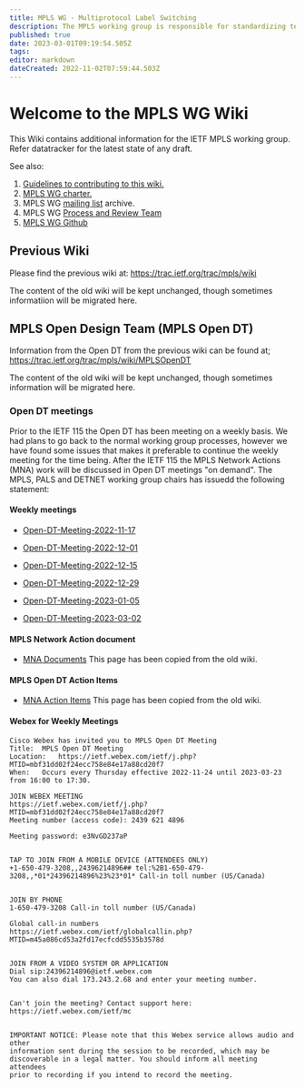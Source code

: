 ```yaml
---
title: MPLS WG - Multiprotocol Label Switching
description: The MPLS working group is responsible for standardizing technology for label switching and for the implementation of label-switched paths over packet based link-level technologies.
published: true
date: 2023-03-01T09:19:54.505Z
tags: 
editor: markdown
dateCreated: 2022-11-02T07:59:44.503Z
---
```


# Welcome to the MPLS WG Wiki
This Wiki contains additional information for the IETF MPLS working group. Refer datatracker for the latest state of any draft.

See also:
1. [Guidelines to contributing to this wiki.](https://wiki.ietf.org/en/home#contributing-to-this-wiki)
2. [MPLS WG charter.](https://datatracker.ietf.org/wg/mpls/charter)
3. MPLS WG [mailing list](https://mailarchive.ietf.org/arch/browse/mpls/) archive.
4. MPLS WG [Process and Review Team](https://trac.ietf.org/trac/rtg/wiki/MPLS-WorkingGroupReviewProcess)
5. [MPLS WG Github](https://github.com/ietf-wg-mpls)

## Previous Wiki
Please find the previous wiki at:
https://trac.ietf.org/trac/mpls/wiki

The content of the old wiki will be kept unchanged, though sometimes informatiion will be migrated here.

## MPLS Open Design Team (MPLS Open DT)
Information from the Open DT from the previous wiki can be found at;
https://trac.ietf.org/trac/mpls/wiki/MPLSOpenDT

The content of the old wiki will be kept unchanged, though sometimes information will be migrated here.

### Open DT meetings
Prior to the IETF 115 the  Open DT has been meeting on a weekly basis. We had plans to go back to the normal working group processes, however we have found some issues that makes it preferable to continue the weekly meeting for the time being. After the IETF 115 the MPLS Network Actions (MNA) work will be discussed in Open DT meetings "on demand". The MPLS, PALS and DETNET working group chairs has issuedd the following statement:

#### Weekly meetings
- [Open-DT-Meeting-2022-11-17](/group/mpls/2022-11-17)
       
- [Open-DT-Meeting-2022-12-01](/group/mpls/2022-12-01)

- [Open-DT-Meeting-2022-12-15](/group/mpls/2022-12-15)

- [Open-DT-Meeting-2022-12-29](/group/mpls/2022-12-29)

- [Open-DT-Meeting-2023-01-05](/group/mpls/2023-01-05)

- [Open-DT-Meeting-2023-03-02](/group/mpls/2023-03-02)

#### MPLS Network Action document
- [MNA Documents](/group/mpls/MNA-docs)
This page has been copied from the old wiki.

#### MPLS Open DT Action Items

- [MNA Action Items](/group/mpls/MNA-action-items)
This page has been copied from the old wiki.

#### Webex for Weekly Meetings

```
Cisco Webex has invited you to MPLS Open DT Meeting
Title: 	MPLS Open DT Meeting
Location: 	https://ietf.webex.com/ietf/j.php?MTID=mbf31dd02f24ecc758e84e17a88cd20f7
When: 	Occurs every Thursday effective 2022-11-24 until 2023-03-23 from 16:00 to 17:30.

JOIN WEBEX MEETING
https://ietf.webex.com/ietf/j.php?MTID=mbf31dd02f24ecc758e84e17a88cd20f7
Meeting number (access code): 2439 621 4896

Meeting password: e3NvGD237aP


TAP TO JOIN FROM A MOBILE DEVICE (ATTENDEES ONLY)
+1-650-479-3208,,24396214896## tel:%2B1-650-479-3208,,*01*24396214896%23%23*01* Call-in toll number (US/Canada)


JOIN BY PHONE
1-650-479-3208 Call-in toll number (US/Canada)

Global call-in numbers
https://ietf.webex.com/ietf/globalcallin.php?MTID=m45a086cd53a2fd17ecfcdd5535b3578d


JOIN FROM A VIDEO SYSTEM OR APPLICATION
Dial sip:24396214896@ietf.webex.com
You can also dial 173.243.2.68 and enter your meeting number.


Can't join the meeting? Contact support here:
https://ietf.webex.com/ietf/mc


IMPORTANT NOTICE: Please note that this Webex service allows audio and other
information sent during the session to be recorded, which may be 
discoverable in a legal matter. You should inform all meeting attendees 
prior to recording if you intend to record the meeting.

```